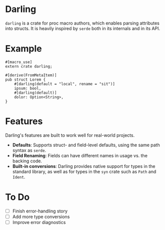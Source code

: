# Darling

`darling` is a crate for proc macro authors, which enables parsing attributes into structs. It is heavily inspired by `serde` both in its internals and in its API.

# Example

```rust,ignore
#[macro_use]
extern crate darling;

#[derive(FromMetaItem)]
pub struct Lorem {
    #[darling(default = "local", rename = "sit")]
    ipsum: bool,
    #[darling(default)]
    dolor: Option<String>,
}
```

# Features
Darling's features are built to work well for real-world projects.

* **Defaults**: Supports struct- and field-level defaults, using the same path syntax as `serde`.
* **Field Renaming**: Fields can have different names in usage vs. the backing code.
* **Built-in conversions**: Darling provides native support for types in the standard library, as well as for types in the `syn` crate such as `Path` and `Ident`.

# To Do
* [ ] Finish error-handling story
* [ ] Add more type conversions
* [ ] Improve error diagnostics